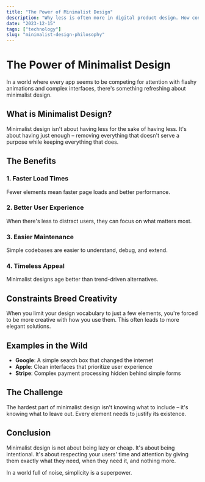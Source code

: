 ```yaml
---
title: "The Power of Minimalist Design"
description: "Why less is often more in digital product design. How constraints can lead to more creative and user-friendly solutions."
date: "2023-12-15"
tags: ["technology"]
slug: "minimalist-design-philosophy"
---
```


# The Power of Minimalist Design

In a world where every app seems to be competing for attention with flashy animations and complex interfaces, there's something refreshing about minimalist design.

## What is Minimalist Design?

Minimalist design isn't about having less for the sake of having less. It's about having just enough – removing everything that doesn't serve a purpose while keeping everything that does.

## The Benefits

### 1. Faster Load Times
Fewer elements mean faster page loads and better performance.

### 2. Better User Experience
When there's less to distract users, they can focus on what matters most.

### 3. Easier Maintenance
Simple codebases are easier to understand, debug, and extend.

### 4. Timeless Appeal
Minimalist designs age better than trend-driven alternatives.

## Constraints Breed Creativity

When you limit your design vocabulary to just a few elements, you're forced to be more creative with how you use them. This often leads to more elegant solutions.

## Examples in the Wild

- **Google**: A simple search box that changed the internet
- **Apple**: Clean interfaces that prioritize user experience
- **Stripe**: Complex payment processing hidden behind simple forms

## The Challenge

The hardest part of minimalist design isn't knowing what to include – it's knowing what to leave out. Every element needs to justify its existence.

## Conclusion

Minimalist design is not about being lazy or cheap. It's about being intentional. It's about respecting your users' time and attention by giving them exactly what they need, when they need it, and nothing more.

In a world full of noise, simplicity is a superpower.
